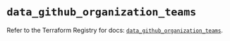 # `data_github_organization_teams`

Refer to the Terraform Registry for docs: [`data_github_organization_teams`](https://registry.terraform.io/providers/integrations/github/6.0.0/docs/data-sources/organization_teams).

